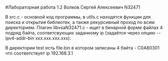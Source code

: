 #Лабораторная работа 1.2 Волков Сергей Алексеевич N32471

В src.c - основной код программы, в utils.c находятся функции для поиска и открытия библиотек, а также рекурсивный проход по всем директориям.
Плагин libvsaN32471.c - ищет в бинарной форме файлах 4 подряд байта, соответсвующих заданному ip (задаётся через опцию --ipv4-addr-bin xxx.xxx.xxx.xxx).

В директории test есть file.bin в котором записаны 4 байта - C0A80301 что соответствует ip 192.168.3.1